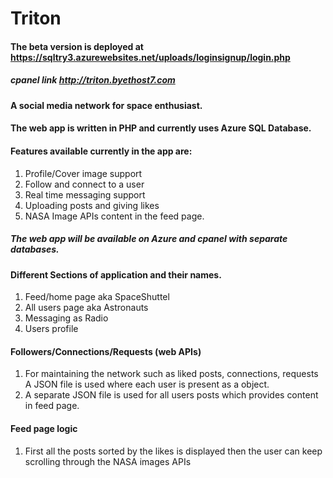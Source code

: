 # Triton

#### The beta version is deployed at https://sqltry3.azurewebsites.net/uploads/loginsignup/login.php
##### cpanel link http://triton.byethost7.com

#### A social media network for space enthusiast.
#### The web app is written in PHP and currently uses Azure SQL Database.

#### Features available currently in the app are:
1. Profile/Cover image support
2. Follow and connect to a user
3. Real time messaging support
4. Uploading posts and giving likes
5. NASA Image APIs content in the feed page.

##### The web app will be available on Azure and cpanel with separate databases.

#### Different Sections of application and their names.
1. Feed/home page aka SpaceShuttel
2. All users page aka Astronauts
3. Messaging as Radio
4. Users profile


#### Followers/Connections/Requests (web APIs)
1. For maintaining the network such as liked posts, connections, requests A JSON file is used where each user is present as a object.
2. A separate JSON file is used for all users posts which provides content in feed page.

#### Feed page logic
1. First all the posts sorted by the likes is displayed then the user can keep scrolling through the NASA images APIs
